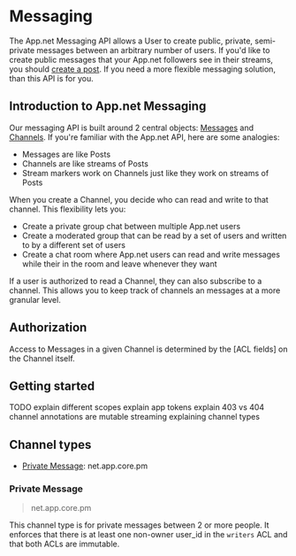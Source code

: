 # Messaging

The App.net Messaging API allows a User to create public, private, semi-private  messages between an arbitrary number of users. If you'd like to create public messages that your App.net followers see in their streams, you should [create a post](https://github.com/appdotnet/api-spec/blob/master/resources/posts.md#create-a-post). If you need a more flexible messaging solution, than this API is for you.

## Introduction to App.net Messaging

Our messaging API is built around 2 central objects: [Messages](https://github.com/appdotnet/api-spec/blob/master/objects.md#message) and [Channels](https://github.com/appdotnet/api-spec/blob/master/objects.md#channel). If you're familiar with the App.net API, here are some analogies:

* Messages are like Posts
* Channels are like streams of Posts
* Stream markers work on Channels just like they work on streams of Posts

When you create a Channel, you decide who can read and write to that channel. This flexibility lets you:

* Create a private group chat between multiple App.net users
* Create a moderated group that can be read by a set of users and written to by a different set of users
* Create a chat room where App.net users can read and write messages while their in the room and leave whenever they want

If a user is authorized to read a Channel, they can also subscribe to a channel. This allows you to keep track of channels an messages at a more granular level.

## Authorization

Access to Messages in a given Channel is determined by the [ACL fields] on the Channel itself.

## Getting started

TODO
explain different scopes
explain app tokens
explain 403 vs 404
channel annotations are mutable
streaming
explaining channel types

## Channel types

* [Private Message](#private-message): net.app.core.pm

### Private Message

> net.app.core.pm

This channel type is for private messages between 2 or more people. It enforces that there is at least one non-owner user_id in the ```writers``` ACL and that both ACLs are immutable.
